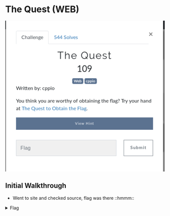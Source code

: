 # The Quest (WEB)

![Title](images/title.png)

## Initial Walkthrough

* Went to site and checked source, flag was there ::hmmm::

<details>
	<summary>Flag</summary>

hsctf{google_forms_regex_cant_stop_nobody}
</details>